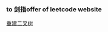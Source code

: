 ### to 剑指offer of leetcode website

[重建二叉树](https://leetcode-cn.com/problems/zhong-jian-er-cha-shu-lcof/)